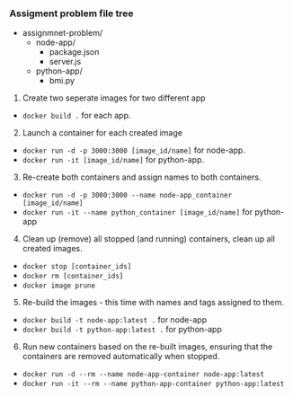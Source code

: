 ### Assigment problem file tree

- assignmnet-problem/  
    - node-app/  
        - package.json  
        - server.js  
    - python-app/  
        - bmi.py


1) Create two seperate images for two different app

- `docker build .` for each app. 

2) Launch a container for each created image

- `docker run -d -p 3000:3000 [image_id/name]` for node-app.
- `docker run -it [image_id/name]` for python-app.

3) Re-create both containers and assign names to both containers.

- `docker run -d -p 3000:3000 --name node-app_container [image_id/name]`
- `docker run -it --name python_container [image_id/name]` for python-app

4) Clean up (remove) all stopped (and running) containers, clean up all created images.

- `docker stop [container_ids]`
- `docker rm [container_ids]`
- `docker image prune`

5) Re-build the images - this time with names and tags assigned to them.

- `docker build -t node-app:latest .` for node-app
- `docker build -t python-app:latest .` for python-app

6) Run new containers based on the re-built images, ensuring that the containers
are removed automatically when stopped.

- `docker run -d --rm --name node-app-container node-app:latest`
- `docker run -it --rm --name python-app-container python-app:latest`